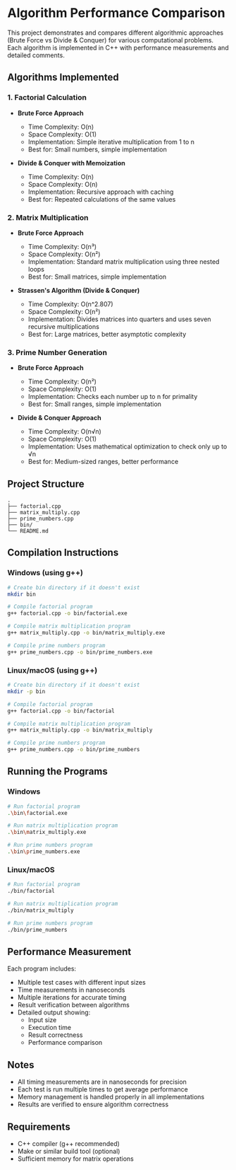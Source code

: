 # Algorithm Performance Comparison

This project demonstrates and compares different algorithmic approaches (Brute Force vs Divide & Conquer) for various computational problems. Each algorithm is implemented in C++ with performance measurements and detailed comments.

## Algorithms Implemented

### 1. Factorial Calculation
- **Brute Force Approach**
  - Time Complexity: O(n)
  - Space Complexity: O(1)
  - Implementation: Simple iterative multiplication from 1 to n
  - Best for: Small numbers, simple implementation

- **Divide & Conquer with Memoization**
  - Time Complexity: O(n)
  - Space Complexity: O(n)
  - Implementation: Recursive approach with caching
  - Best for: Repeated calculations of the same values

### 2. Matrix Multiplication
- **Brute Force Approach**
  - Time Complexity: O(n³)
  - Space Complexity: O(n²)
  - Implementation: Standard matrix multiplication using three nested loops
  - Best for: Small matrices, simple implementation

- **Strassen's Algorithm (Divide & Conquer)**
  - Time Complexity: O(n^2.807)
  - Space Complexity: O(n²)
  - Implementation: Divides matrices into quarters and uses seven recursive multiplications
  - Best for: Large matrices, better asymptotic complexity

### 3. Prime Number Generation
- **Brute Force Approach**
  - Time Complexity: O(n²)
  - Space Complexity: O(1)
  - Implementation: Checks each number up to n for primality
  - Best for: Small ranges, simple implementation

- **Divide & Conquer Approach**
  - Time Complexity: O(n√n)
  - Space Complexity: O(1)
  - Implementation: Uses mathematical optimization to check only up to √n
  - Best for: Medium-sized ranges, better performance

## Project Structure
```
.
├── factorial.cpp
├── matrix_multiply.cpp
├── prime_numbers.cpp
├── bin/
└── README.md
```

## Compilation Instructions

### Windows (using g++)
```bash
# Create bin directory if it doesn't exist
mkdir bin

# Compile factorial program
g++ factorial.cpp -o bin/factorial.exe

# Compile matrix multiplication program
g++ matrix_multiply.cpp -o bin/matrix_multiply.exe

# Compile prime numbers program
g++ prime_numbers.cpp -o bin/prime_numbers.exe
```

### Linux/macOS (using g++)
```bash
# Create bin directory if it doesn't exist
mkdir -p bin

# Compile factorial program
g++ factorial.cpp -o bin/factorial

# Compile matrix multiplication program
g++ matrix_multiply.cpp -o bin/matrix_multiply

# Compile prime numbers program
g++ prime_numbers.cpp -o bin/prime_numbers
```

## Running the Programs

### Windows
```bash
# Run factorial program
.\bin\factorial.exe

# Run matrix multiplication program
.\bin\matrix_multiply.exe

# Run prime numbers program
.\bin\prime_numbers.exe
```

### Linux/macOS
```bash
# Run factorial program
./bin/factorial

# Run matrix multiplication program
./bin/matrix_multiply

# Run prime numbers program
./bin/prime_numbers
```

## Performance Measurement

Each program includes:
- Multiple test cases with different input sizes
- Time measurements in nanoseconds
- Multiple iterations for accurate timing
- Result verification between algorithms
- Detailed output showing:
  - Input size
  - Execution time
  - Result correctness
  - Performance comparison

## Notes
- All timing measurements are in nanoseconds for precision
- Each test is run multiple times to get average performance
- Memory management is handled properly in all implementations
- Results are verified to ensure algorithm correctness

## Requirements
- C++ compiler (g++ recommended)
- Make or similar build tool (optional)
- Sufficient memory for matrix operations 